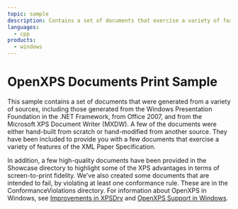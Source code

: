```yaml
---
topic: sample
description: Contains a set of documents that exercise a variety of features of OpenXPS.
languages:
  - cpp
products:
  - windows
---
```


<!---
    name: OpenXPS Documents Print Sample
    platform: Application
    language: cpp
    category: Print
    description: Contains a set of documents that exercise a variety of features of OpenXPS.
    samplefwlink: http://go.microsoft.com/fwlink/p/?LinkId=617941
--->

# OpenXPS Documents Print Sample

This sample contains a set of documents that were generated from a variety of sources, including those generated from the Windows Presentation Foundation in the .NET Framework, from Office 2007, and from the Microsoft XPS Document Writer (MXDW). A few of the documents were either hand-built from scratch or hand-modified from another source. They have been included to provide you with a few documents that exercise a variety of features of the XML Paper Specification.

In addition, a few high-quality documents have been provided in the Showcase directory to highlight some of the XPS advantages in terms of screen-to-print fidelity. We've also created some documents that are intended to fail, by violating at least one conformance rule. These are in the ConformanceViolations directory. For information about OpenXPS in Windows, see [Improvements in XPSDrv](http://msdn.microsoft.com/en-us/library/windows/hardware/jj218730(v=vs.85).aspx) and [OpenXPS Support in Windows](http://msdn.microsoft.com/en-us/library/windows/hardware/br259130.aspx).

